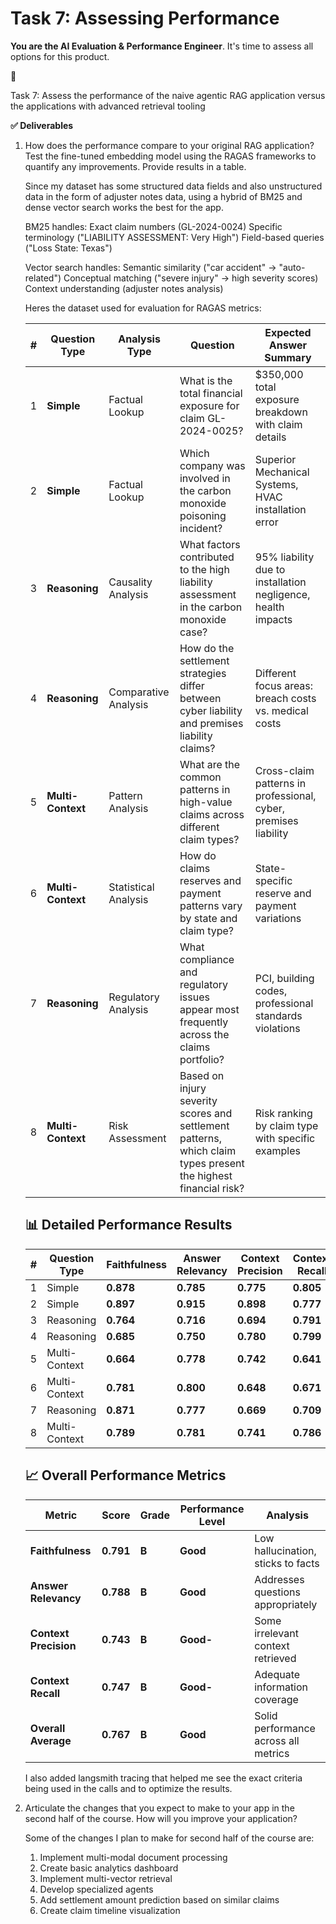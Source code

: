 # Task 7: Assessing Performance

**You are the AI Evaluation & Performance Engineer**.  It's time to assess all options for this product.

<aside>
📝

Task 7: Assess the performance of the naive agentic RAG application versus the applications with advanced retrieval tooling

</aside>

**✅ Deliverables**

1. How does the performance compare to your original RAG application?  Test the fine-tuned embedding model using the RAGAS frameworks to quantify any improvements.  Provide results in a table.

    
    Since my dataset has some structured data fields and also unstructured data in the form of adjuster notes data, using a hybrid of BM25 and dense vector search works the best for the app.

    BM25 handles:
    Exact claim numbers (GL-2024-0024)
    Specific terminology ("LIABILITY ASSESSMENT: Very High")
    Field-based queries ("Loss State: Texas")


    Vector search handles:
    Semantic similarity ("car accident" → "auto-related")
    Conceptual matching ("severe injury" → high severity scores)
    Context understanding (adjuster notes analysis)

    Heres the dataset used for evaluation for RAGAS metrics:

    | # | Question Type | Analysis Type | Question | Expected Answer Summary |
    |---|---------------|---------------|----------|------------------------|
    | 1 | **Simple** | Factual Lookup | What is the total financial exposure for claim GL-2024-0025? | $350,000 total exposure breakdown with claim details |
    | 2 | **Simple** | Factual Lookup | Which company was involved in the carbon monoxide poisoning incident? | Superior Mechanical Systems, HVAC installation error |
    | 3 | **Reasoning** | Causality Analysis | What factors contributed to the high liability assessment in the carbon monoxide case? | 95% liability due to installation negligence, health impacts |
    | 4 | **Reasoning** | Comparative Analysis | How do the settlement strategies differ between cyber liability and premises liability claims? | Different focus areas: breach costs vs. medical costs |
    | 5 | **Multi-Context** | Pattern Analysis | What are the common patterns in high-value claims across different claim types? | Cross-claim patterns in professional, cyber, premises liability |
    | 6 | **Multi-Context** | Statistical Analysis | How do claims reserves and payment patterns vary by state and claim type? | State-specific reserve and payment variations |
    | 7 | **Reasoning** | Regulatory Analysis | What compliance and regulatory issues appear most frequently across the claims portfolio? | PCI, building codes, professional standards violations |
    | 8 | **Multi-Context** | Risk Assessment | Based on injury severity scores and settlement patterns, which claim types present the highest financial risk? | Risk ranking by claim type with specific examples |

    ## 📊 Detailed Performance Results

    | # | Question Type | Faithfulness | Answer Relevancy | Context Precision | Context Recall | Avg Score |
    |---|---------------|-------------|------------------|-------------------|----------------|-----------|
    | 1 | Simple | **0.878** | **0.785** | **0.775** | **0.805** | **0.811** |
    | 2 | Simple | **0.897** | **0.915** | **0.898** | **0.777** | **0.872** |
    | 3 | Reasoning | **0.764** | **0.716** | **0.694** | **0.791** | **0.741** |
    | 4 | Reasoning | **0.685** | **0.750** | **0.780** | **0.799** | **0.754** |
    | 5 | Multi-Context | **0.664** | **0.778** | **0.742** | **0.641** | **0.706** |
    | 6 | Multi-Context | **0.781** | **0.800** | **0.648** | **0.671** | **0.725** |
    | 7 | Reasoning | **0.871** | **0.777** | **0.669** | **0.709** | **0.757** |
    | 8 | Multi-Context | **0.789** | **0.781** | **0.741** | **0.786** | **0.774** |

    ## 📈 Overall Performance Metrics

    | Metric | Score | Grade | Performance Level | Analysis |
    |--------|-------|-------|-------------------|----------|
    | **Faithfulness** | **0.791** | **B** | **Good** | Low hallucination, sticks to facts |
    | **Answer Relevancy** | **0.788** | **B** | **Good** | Addresses questions appropriately |
    | **Context Precision** | **0.743** | **B** | **Good-** | Some irrelevant context retrieved |
    | **Context Recall** | **0.747** | **B** | **Good-** | Adequate information coverage |
    | **Overall Average** | **0.767** | **B** | **Good** | Solid performance across all metrics |


    I also added langsmith tracing that helped me see the exact criteria being used in the calls and to optimize the results.

2. Articulate the changes that you expect to make to your app in the second half of the course. How will you improve your application?

    Some of the changes I plan to make for second half of the course are:

    1. Implement multi-modal document processing
    2. Create basic analytics dashboard
    3. Implement multi-vector retrieval
    4. Develop specialized agents
    5. Add settlement amount prediction based on similar claims
    6. Create claim timeline visualization
